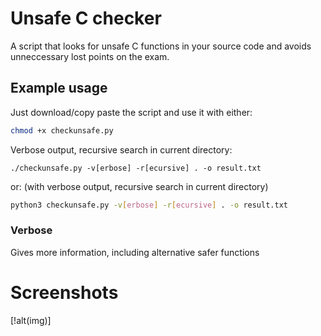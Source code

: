 # Unsafe C checker
A script that looks for unsafe C functions in your source code and avoids unneccessary lost points on the exam.

## Example usage
Just download/copy paste the script and use it with either:

```bash
chmod +x checkunsafe.py
```

Verbose output, recursive search in current directory:
```
./checkunsafe.py -v[erbose] -r[ecursive] . -o result.txt  
```

or:
(with verbose output, recursive search in current directory)
```bash
python3 checkunsafe.py -v[erbose] -r[ecursive] . -o result.txt  
```


### Verbose
Gives more information, including alternative safer functions  

# Screenshots
[!alt(img)]
